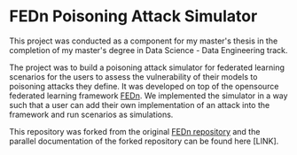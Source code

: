 FEDn Poisoning Attack Simulator
===============================

This project was conducted as a component for my master's thesis in the completion of my master's degree in Data Science - Data Engineering track.

The project was to build a poisoning attack simulator for federated learning scenarios for the users to assess the vulnerability of their models to poisoning attacks they define. It was developed on top of the opensource federated learning framework [FEDn](https://github.com/scaleoutsystems/fedn). We implemented the simulator in a way such that a user can add their own implementation of an attack into the framework and run scenarios as simulations.

This repository was forked from the original [FEDn repository](https://github.com/scaleoutsystems/fedn) and the parallel documentation of the forked repository can be found here [LINK].

